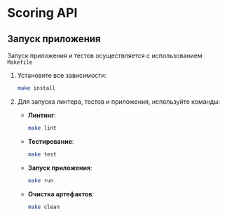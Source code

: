 # Scoring API

## Запуск приложения

Запуск приложения и тестов осуществляется с использованием `Makefile`

1. Установите все зависимости:

    ```bash
    make install
    ```

2. Для запуска линтера, тестов и приложения, используйте команды:

    - **Линтинг**:
      ```bash
      make lint
      ```

    - **Тестирование**:
      ```bash
      make test
      ```
    
    - **Запуск приложения**:
      ```bash
      make run
      ```
    
    - **Очистка артефактов**:
      ```bash
      make clean
      ```